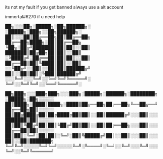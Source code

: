 its not my fault if you get banned always use a alt account

immortal#6270 if u need help  

██╗░░░██╗░█████╗░██╗██████╗░  ░█████╗░███╗░░██╗██████╗░
██║░░░██║██╔══██╗██║██╔══██╗  ██╔══██╗████╗░██║██╔══██╗
╚██╗░██╔╝███████║██║██║░░██║  ███████║██╔██╗██║██║░░██║
░╚████╔╝░██╔══██║██║██║░░██║  ██╔══██║██║╚████║██║░░██║
░░╚██╔╝░░██║░░██║██║██████╔╝  ██║░░██║██║░╚███║██████╔╝
░░░╚═╝░░░╚═╝░░╚═╝╚═╝╚═════╝░  ╚═╝░░╚═╝╚═╝░░╚══╝╚═════╝░

██╗███╗░░░███╗███╗░░░███╗░█████╗░██████╗░████████╗░█████╗░██╗░░░░░
██║████╗░████║████╗░████║██╔══██╗██╔══██╗╚══██╔══╝██╔══██╗██║░░░░░
██║██╔████╔██║██╔████╔██║██║░░██║██████╔╝░░░██║░░░███████║██║░░░░░
██║██║╚██╔╝██║██║╚██╔╝██║██║░░██║██╔══██╗░░░██║░░░██╔══██║██║░░░░░
██║██║░╚═╝░██║██║░╚═╝░██║╚█████╔╝██║░░██║░░░██║░░░██║░░██║███████╗
╚═╝╚═╝░░░░░╚═╝╚═╝░░░░░╚═╝░╚════╝░╚═╝░░╚═╝░░░╚═╝░░░╚═╝░░╚═╝╚══════╝
